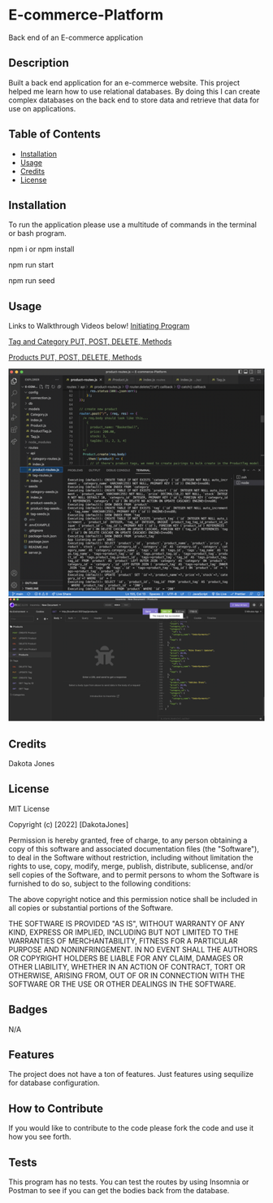 # E-commerce-Platform

Back end of an E-commerce application

## Description

Built a back end application for an e-commerce website. This project helped me learn how to use relational databases. By doing this I can create complex databases on the back end to store data and retrieve that data for use on applications.

## Table of Contents

- [Installation](#installation)
- [Usage](#usage)
- [Credits](#credits)
- [License](#license)

## Installation

To run the application please use a multitude of commands in the terminal or bash program.

npm i or npm install

npm run start

npm run seed

## Usage

Links to Walkthrough Videos below!
[Initiating Program](https://drive.google.com/file/d/192Mf8ai1f3ge8JtWzE9uq7jHIlIzM21N/view?usp=sharing)

[Tag and Category PUT, POST, DELETE, Methods](https://drive.google.com/file/d/1GNtaLt5S5fvXVlK3gxbHWHYatyEJkqEk/view?usp=sharing)

[Products PUT, POST, DELETE, Methods](https://drive.google.com/file/d/1zoERyhMqQjOlpuhfNo-_iFj_3dcBtMv2/view?usp=sharing)

![Application Running in Terminal](./assets/images/Program%20Running%20in%20the%20terminal.png)
![Application Running in Insomnia](./assets/images/Application%20Working%20in%20Insomnia.png)

## Credits

Dakota Jones

## License

MIT License

Copyright (c) [2022] [DakotaJones]

Permission is hereby granted, free of charge, to any person obtaining a copy
of this software and associated documentation files (the "Software"), to deal
in the Software without restriction, including without limitation the rights
to use, copy, modify, merge, publish, distribute, sublicense, and/or sell
copies of the Software, and to permit persons to whom the Software is
furnished to do so, subject to the following conditions:

The above copyright notice and this permission notice shall be included in all
copies or substantial portions of the Software.

THE SOFTWARE IS PROVIDED "AS IS", WITHOUT WARRANTY OF ANY KIND, EXPRESS OR
IMPLIED, INCLUDING BUT NOT LIMITED TO THE WARRANTIES OF MERCHANTABILITY,
FITNESS FOR A PARTICULAR PURPOSE AND NONINFRINGEMENT. IN NO EVENT SHALL THE
AUTHORS OR COPYRIGHT HOLDERS BE LIABLE FOR ANY CLAIM, DAMAGES OR OTHER
LIABILITY, WHETHER IN AN ACTION OF CONTRACT, TORT OR OTHERWISE, ARISING FROM,
OUT OF OR IN CONNECTION WITH THE SOFTWARE OR THE USE OR OTHER DEALINGS IN THE
SOFTWARE.

## Badges

N/A

## Features

The project does not have a ton of features. Just features using sequilize for database configuration.

## How to Contribute

If you would like to contribute to the code please fork the code and use it how you see forth.

## Tests

This program has no tests. You can test the routes by using Insomnia or Postman to see if you can get the bodies back from the database.
